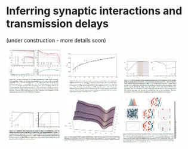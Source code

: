 # Inferring synaptic interactions and transmission delays
(under construction - more details soon)

<img src="reconstruction_quality_vs_CV.png"  width="30%" height="30%">

<img src="required_event_scaling.png"  width="30%" height="30%">

<img src="delay_misestimation.png"  width="30%" height="30%">

<img src="delay_misetimation_per_type.png"  width="30%" height="30%">

<img src="delay_error_landscape.png"  width="30%" height="30%">

<img src="inferring_delays.png"  width="30%" height="30%">



